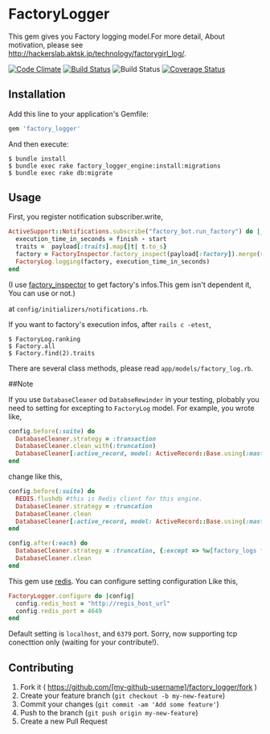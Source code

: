 # FactoryLogger

This gem gives you Factory logging model.For more detail, About motivation, please see http://hackerslab.aktsk.jp/technology/factorygirl_log/.

[![Code Climate](https://codeclimate.com/github/lastcat/factory_logger/badges/gpa.svg)](https://codeclimate.com/github/lastcat/factory_logger)
[![Build Status](https://travis-ci.org/lastcat/factory_logger.svg?branch=setting_coveralls)](https://travis-ci.org/lastcat/factory_logger)
![Build Status](https://circleci.com/gh/lastcat/factory_logger.png?circle-token=546904d5f39b06043fe9ba47e600f65275dd8354)
[![Coverage Status](https://coveralls.io/repos/lastcat/factory_logger/badge.svg?branch=master)](https://coveralls.io/r/lastcat/factory_logger?branch=master)

## Installation

Add this line to your application's Gemfile:

```ruby
gem 'factory_logger'
```

And then execute:

```
$ bundle install
$ bundle exec rake factory_logger_engine:install:migrations
$ bundle exec rake db:migrate
```

## Usage

First, you register notification subscriber.write,

```ruby
ActiveSupport::Notifications.subscribe("factory_bot.run_factory") do |_name, start, finish, _id, payload|
  execution_time_in_seconds = finish - start
  traits =  payload[:traits].map{|t| t.to_s}
  factory = FactoryInspector.factory_inspect(payload[:factory]).merge(traits: traits)
  FactoryLog.logging(factory, execution_time_in_seconds)
end
```

(I use [factory_inspector](https://github.com/lastcat/factory_inspector) to get factory's infos.This gem isn't dependent it, You can use or not.)

at `config/initializers/notifications.rb`.

If you want to factory's execution infos, after `rails c -etest`,

```
$ FactoryLog.ranking
$ Factory.all
$ Factory.find(2).traits
```

There are several class methods, please read `app/models/factory_log.rb`.

##Note

If you use `DatabaseCleaner` od `DatabseRewinder` in your testing, plobably you need to setting for excepting to `FactoryLog` model. For example, you wrote like,

```ruby
config.before(:suite) do
  DatabaseCleaner.strategy = :transaction
  DatabaseCleaner.clean_with(:truncation)
  DatabaseCleaner[:active_record, model: ActiveRecord::Base.using(:master)]
end
```

change like this,

```ruby
config.before(:suite) do
  REDIS.flushdb #this is Redis client for this engine.
  DatabaseCleaner.strategy = :truncation
  DatabaseCleaner.clean
  DatabaseCleaner[:active_record, model: ActiveRecord::Base.using(:master)]
end

config.after(:each) do
  DatabaseCleaner.strategy = :truncation, {:except => %w[factory_logs factories assos traits asso_relations trait_relations] }
  DatabaseCleaner.clean
end
```

This gem use [redis](http://redis.io/). You can configure setting configuration Like this,

```.rb
FactoryLogger.configure do |config|
  config.redis_host = "http://regis_host_url"
  config.redis_port = 4649
end
```

Default setting is `localhost`, and `6379` port. Sorry, now supporting tcp conecttion only (waiting for your contribute!).

## Contributing

1. Fork it ( https://github.com/[my-github-username]/factory_logger/fork )
2. Create your feature branch (`git checkout -b my-new-feature`)
3. Commit your changes (`git commit -am 'Add some feature'`)
4. Push to the branch (`git push origin my-new-feature`)
5. Create a new Pull Request
